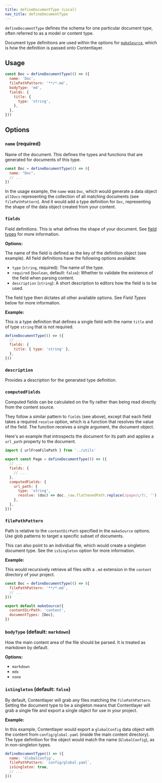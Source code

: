 ```yaml
---
title: defineDocumentType (Local)
nav_title: defineDocumentType
---
```


`defineDocumentType` defines the schema for one particular document type, often referred to as a model or content type.

Document type definitions are used within the options for [`makeSource`](/docs/reference/local-source/make-source), which is how the definition is passed onto Contentlayer.

## Usage

```js
const Doc = defineDocumentType(() => ({
  name: 'Doc',
  filePathPattern: '**/*.md',
  bodyType: 'md',
  fields: {
    title: {
      type: 'string',
    },
  },
}))
```

## Options

### `name` (required)

Name of the document. This defines the types and functions that are generated for documents of this type.

```js
const Doc = defineDocumentType(() => ({
  name: "Doc",
  // ...
})
```

In the usage example, the `name` was `Doc`, which would generate a data object `allDocs` representing the collection of all matching documents (see `filePathPattern`). And it would add a type definition for `Doc`, representing the shape of the data object created from your content.

### `fields`

Field definitions. This is what defines the shape of your document. See [field types](/docs/reference/local-source/field-types) for more information.

**Options:**

The name of the field is defined as the key of the definition object (see example). All field definitions have the following options available:

- `type` (`string`, required): The name of the type.
- `required` (`boolean`, default: `false`): Whether to validate the existence of the field when parsing content.
- `description` (`string`): A short description to editors how the field is to be used.

The field type then dictates all other available options. See _Field Types_ below for more information.

**Example:**

This is a type definition that defines a single field with the name `title` and of type `string` that is not required.

```js
defineDocumentType(() => ({
  // ...
  fields: {
    title: { type: 'string' },
  },
}))
```

### `description`

Provides a description for the generated type definition.

### `computedFields`

Computed fields can be calculated on the fly rather than being read directly from the content source.

They follow a similar pattern to `fields` (see above), except that each field takes a required `resolve` option, which is a function that resolves the value of the field. The function receives a single argument, the document object.

Here's an example that introspects the document for its path and applies a `url_path` property to the document.

```js
import { urlFromFilePath } from '../utils'

export const Page = defineDocumentType(() => ({
  // ...
  fields: {
    // ...
  },
  computedFields: {
    url_path: {
      type: 'string',
      resolve: (doc) => doc._raw.flattenedPath.replace(/pages\/?/, ''),
    },
  },
}))
```

### `filePathPattern`

Path is relative to the `contentDirPath` specified in the `makeSource` options. Use glob patterns to target a specific subset of documents.

This can also point to an individual file, which would create a singleton document type. See the `isSingleton` option for more information.

**Example:**

This would recursively retrieve all files with a `.md` extension in the `content` directory of your project.

```js
const Doc = defineDocumentType(() => ({
  filePathPattern: '**/*.md',
  // ...
}))

export default makeSource({
  contentDirPath: 'content',
  documentTypes: [Doc],
})
```

### `bodyType` (default: `markdown`)

How the main content area of the file should be parsed. It is treated as markdown by default.

**Options:**

- `markdown`
- `mdx`
- `none`

### `isSingleton` (default: `false`)

By default, Contentlayer will grab any files matching the `filePathPattern`. Setting the document type to be a singleton means that Contentlayer will grab a single file and export a single object for use in your project.

**Example:**

In this example, Contentlayer would export a `globalConfig` data object with the content from `config/global.yaml` (inside the main content directory). The type definition for the object would match the name (`GlobalConfig`), as in non-singleton types.

```js
defineDocumentType(() => ({
  name: 'GlobalConfig',
  filePathPattern: `config/global.yaml`,
  isSingleton: true,
  // ...
}))
```

